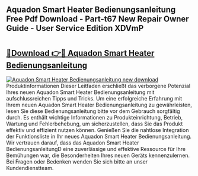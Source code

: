 ## Aquadon Smart Heater Bedienungsanleitung Free Pdf Download - Part-t67 New Repair Owner Guide - User Service Edition XDVmP

# <h2><a href="http://df1aykc.blite.top/?on=Aquadon+Smart+Heater+Bedienungsanleitung">🔗Download 👉🔴 Aquadon Smart Heater Bedienungsanleitung</a></h2>

[![Aquadon Smart Heater Bedienungsanleitung new download](https://i.imgur.com/lujVjoI.png)](http://df1aykc.blite.top/?on=Aquadon+Smart+Heater+Bedienungsanleitung)
Produktinformationen Dieser Leitfaden erschließt das verborgene Potenzial Ihres neuen Aquadon Smart Heater Bedienungsanleitung mit aufschlussreichen Tipps und Tricks. Um eine erfolgreiche Erfahrung mit Ihrem neuen Aquadon Smart Heater Bedienungsanleitung zu gewährleisten, lesen Sie diese Bedienungsanleitung bitte vor dem Gebrauch sorgfältig durch. Es enthält wichtige Informationen zu Produkteinrichtung, Betrieb, Wartung und Fehlerbehebung, um sicherzustellen, dass Sie das Produkt effektiv und effizient nutzen können. Genießen Sie die nahtlose Integration der Funktionsliste in Ihr neues Aquadon Smart Heater Bedienungsanleitung. Wir vertrauen darauf, dass das Aquadon Smart Heater BedienungsanleitungD eine zuverlässige und effektive Ressource für Ihre Bemühungen war, die Besonderheiten Ihres neuen Geräts kennenzulernen. Bei Fragen oder Bedenken wenden Sie sich bitte an unser Kundendienstteam.
